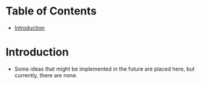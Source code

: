 # Table of Contents

- [Introduction](#introduction)

# Introduction <a id="introduction"></a>
* Some ideas that might be implemented in the future are placed here, but currently, there are none.